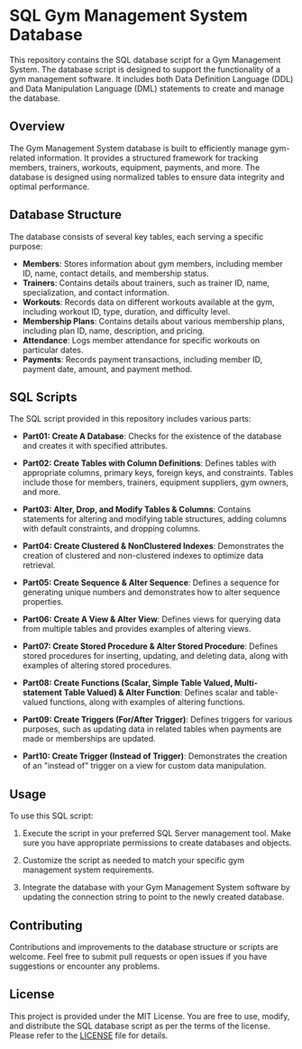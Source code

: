 # SQL Gym Management System Database

This repository contains the SQL database script for a Gym Management System. The database script is designed to support the functionality of a gym management software. It includes both Data Definition Language (DDL) and Data Manipulation Language (DML) statements to create and manage the database.

## Overview

The Gym Management System database is built to efficiently manage gym-related information. It provides a structured framework for tracking members, trainers, workouts, equipment, payments, and more. The database is designed using normalized tables to ensure data integrity and optimal performance.

## Database Structure

The database consists of several key tables, each serving a specific purpose:

- **Members**: Stores information about gym members, including member ID, name, contact details, and membership status.
- **Trainers**: Contains details about trainers, such as trainer ID, name, specialization, and contact information.
- **Workouts**: Records data on different workouts available at the gym, including workout ID, type, duration, and difficulty level.
- **Membership Plans**: Contains details about various membership plans, including plan ID, name, description, and pricing.
- **Attendance**: Logs member attendance for specific workouts on particular dates.
- **Payments**: Records payment transactions, including member ID, payment date, amount, and payment method.

## SQL Scripts

The SQL script provided in this repository includes various parts:

- **Part01: Create A Database**: Checks for the existence of the database and creates it with specified attributes.

- **Part02: Create Tables with Column Definitions**: Defines tables with appropriate columns, primary keys, foreign keys, and constraints. Tables include those for members, trainers, equipment suppliers, gym owners, and more.

- **Part03: Alter, Drop, and Modify Tables & Columns**: Contains statements for altering and modifying table structures, adding columns with default constraints, and dropping columns.

- **Part04: Create Clustered & NonClustered Indexes**: Demonstrates the creation of clustered and non-clustered indexes to optimize data retrieval.

- **Part05: Create Sequence & Alter Sequence**: Defines a sequence for generating unique numbers and demonstrates how to alter sequence properties.

- **Part06: Create A View & Alter View**: Defines views for querying data from multiple tables and provides examples of altering views.

- **Part07: Create Stored Procedure & Alter Stored Procedure**: Defines stored procedures for inserting, updating, and deleting data, along with examples of altering stored procedures.

- **Part08: Create Functions (Scalar, Simple Table Valued, Multi-statement Table Valued) & Alter Function**: Defines scalar and table-valued functions, along with examples of altering functions.

- **Part09: Create Triggers (For/After Trigger)**: Defines triggers for various purposes, such as updating data in related tables when payments are made or memberships are updated.

- **Part10: Create Trigger (Instead of Trigger)**: Demonstrates the creation of an "instead of" trigger on a view for custom data manipulation.


## Usage

To use this SQL script:

1. Execute the script in your preferred SQL Server management tool. Make sure you have appropriate permissions to create databases and objects.

2. Customize the script as needed to match your specific gym management system requirements.

3. Integrate the database with your Gym Management System software by updating the connection string to point to the newly created database.

## Contributing

Contributions and improvements to the database structure or scripts are welcome. Feel free to submit pull requests or open issues if you have suggestions or encounter any problems.

## License

This project is provided under the MIT License. You are free to use, modify, and distribute the SQL database script as per the terms of the license. Please refer to the [LICENSE](LICENSE) file for details.
